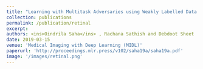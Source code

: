 ```yaml
---
title: "Learning with Multitask Adversaries using Weakly Labelled Data for Semantic Segmentation in Retinal Images"
collection: publications
permalink: /publication/retinal
excerpt: 
authors: <ins>Oindrila Saha</ins> , Rachana Sathish and Debdoot Sheet
date: 2019-03-15
venue: 'Medical Imaging with Deep Learning (MIDL)'
paperurl: 'http://proceedings.mlr.press/v102/saha19a/saha19a.pdf'
image: '/images/retinal.png'
---
```

